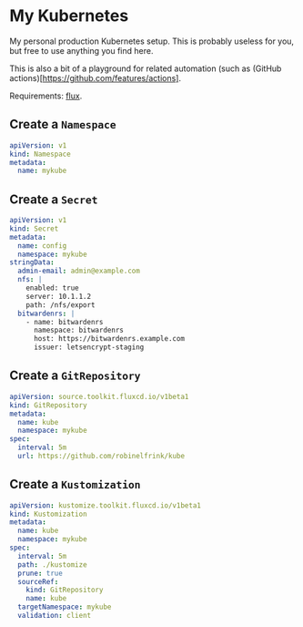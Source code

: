 # My Kubernetes

My personal production Kubernetes setup. This is probably useless for you,
but free to use anything you find here.

This is also a bit of a playground for related automation (such as
(GitHub actions)[https://github.com/features/actions].

Requirements: [flux](https://toolkit.fluxcd.io/).

## Create a `Namespace`

```yaml
apiVersion: v1
kind: Namespace
metadata:
  name: mykube
```

## Create a `Secret`

```yaml
apiVersion: v1
kind: Secret
metadata:
  name: config
  namespace: mykube
stringData:
  admin-email: admin@example.com
  nfs: |
    enabled: true
    server: 10.1.1.2
    path: /nfs/export
  bitwardenrs: |
    - name: bitwardenrs
      namespace: bitwardenrs
      host: https://bitwardenrs.example.com
      issuer: letsencrypt-staging
```

## Create a `GitRepository`

```yaml
apiVersion: source.toolkit.fluxcd.io/v1beta1
kind: GitRepository
metadata:
  name: kube
  namespace: mykube
spec:
  interval: 5m
  url: https://github.com/robinelfrink/kube
```

## Create a `Kustomization`

```yaml
apiVersion: kustomize.toolkit.fluxcd.io/v1beta1
kind: Kustomization
metadata:
  name: kube
  namespace: mykube
spec:
  interval: 5m
  path: ./kustomize
  prune: true
  sourceRef:
    kind: GitRepository
    name: kube
  targetNamespace: mykube
  validation: client
```
